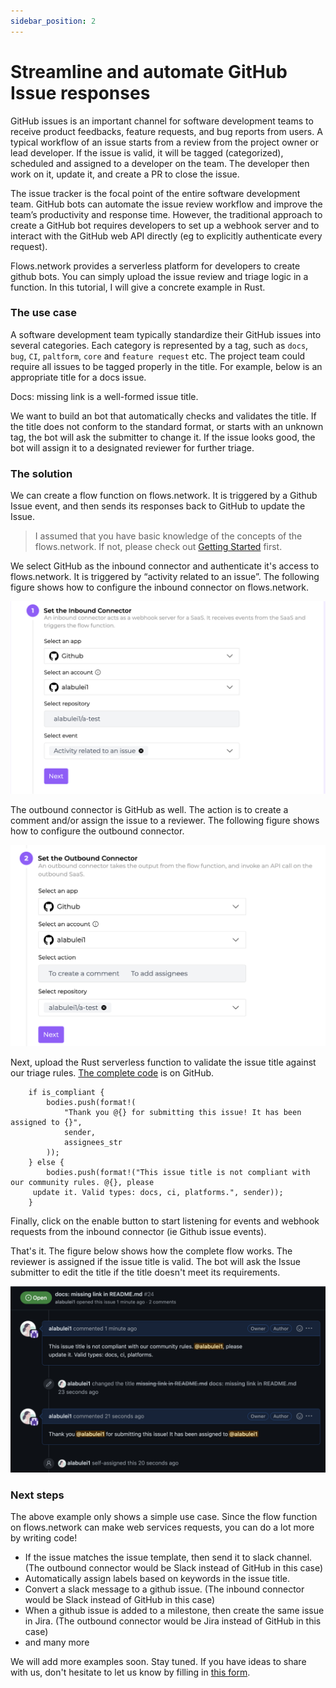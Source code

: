 ```yaml
---
sidebar_position: 2
---
```


# Streamline and automate GitHub Issue responses

GitHub issues is an important channel for software development teams to receive product feedbacks, feature requests, and bug reports from users. A typical workflow of an issue starts from a review from the project owner or lead developer. If the issue is valid, it will be tagged (categorized), scheduled and assigned to a developer on the team. The developer then work on it, update it, and create a PR to close the issue.

The issue tracker is the focal point of the entire software development team. GitHub bots can automate the issue review workflow and improve the team’s productivity and response time. However, the traditional approach to create a GitHub bot requires developers to set up a webhook server and to interact with the GitHub web API directly (eg to explicitly authenticate every request).

Flows.network provides a serverless platform for developers to create github bots. You can simply upload the issue review and triage logic in a function. In this tutorial, I will give a concrete example in Rust. 


### The use case

A software development team typically standardize their GitHub issues into several categories. Each category is represented by a tag, such as `docs`, `bug`, `CI`, `paltform`, `core` and `feature request` etc. The project team could require all issues to be tagged properly in the title. For example, below is an appropriate title for a docs issue. 

Docs: missing link is a well-formed issue title.

We want to build an bot that automatically checks and validates the title. If the title does not conform to the standard format, or starts with an unknown tag, the bot will ask the submitter to change it. If the issue looks good, the bot will assign it to a designated reviewer for further triage. 


### The solution

We can create a flow function on flows.network. It is triggered by a Github Issue event, and then sends its responses back to GitHub to update the Issue. 
 

> I assumed that you have basic knowledge of the concepts of the flows.network. If not, please check out [Getting Started](docs/category/getting-started) first.


We select GitHub as the inbound connector and authenticate it's access to flows.network. It is triggered by “activity related to an issue”. The following figure shows how to configure the inbound connector on flows.network. 

![](issue-review-bot-inbound.jpg)

The outbound connector is GitHub as well. The action is to create a comment and/or assign the issue to a reviewer. The following figure shows how to configure the outbound connector.

![](issue-review-bot-outbound.jpg)

Next, upload the Rust serverless function to validate the issue title against our triage rules. [The complete code](https://github.com/second-state/flow-functions/tree/main/github/github/issue-review-notifier/rust) is on GitHub. 


```
    if is_compliant {
        bodies.push(format!(
            "Thank you @{} for submitting this issue! It has been assigned to {}",
            sender,
            assignees_str
        ));
    } else {
        bodies.push(format!("This issue title is not compliant with our community rules. @{}, please
     update it. Valid types: docs, ci, platforms.", sender));
    }
```


Finally, click on the enable button to start listening for events and webhook requests from the inbound connector (ie Github issue events). 
 
That's it. The figure below shows how the complete flow works. The reviewer is assigned if the issue title is valid. The bot will ask the Issue submitter to edit the title if the title doesn't meet its requirements.

![](issue-review-bot-outcome.jpg)

### Next steps


The above example only shows a simple use case. Since the flow function on flows.network can make web services requests, you can do a lot more by writing code!


* If the issue matches the issue template, then send it to slack channel.  (The outbound connector would be Slack instead of GitHub in this case)
* Automatically assign labels based on keywords in the issue title. 
* Convert a slack message to a github issue.  (The inbound connector would be Slack instead of GitHub in this case) 
* When a  github issue is added to a milestone, then create the same issue in Jira. (The outbound connector would be Jira instead of GitHub in this case)
* and many more 


We will add more examples soon. Stay tuned. If you have ideas to share with us, don't hesitate to let us know by filling in [this form](https://forms.gle/2V7RvpUK4BGQrBUZ6).








